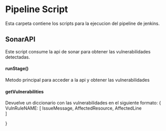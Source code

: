 # Pipeline Script

Esta carpeta contiene los scripts para la ejecucion del pipeline de jenkins.

## SonarAPI

Este script consume la api de sonar para obtener las vulnerabilidades detectadas.

#### runStage()

Metodo principal para acceder a la api y obtener las vulnerabilidades

#### getVulnerabilities

Devuelve un diccionario con las vulnerabilidades en el siguiente formato:
{
	VulnRuleNAME: [
		IssueMessage,
		AffectedResource,
		AffectedLine		
	]
	
}
